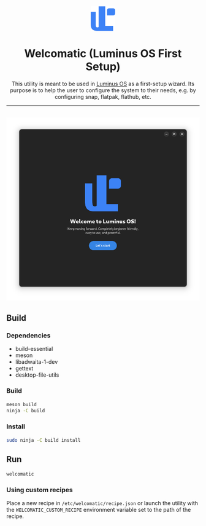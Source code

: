 <div align="center">
    <img src="data/icons/hicolor/scalable/apps/org.luminus.Welcomatic.svg" height="64">
    <h1>Welcomatic (Luminus OS First Setup)</h1>
    <p>This utility is meant to be used in <a href="https://github.com/luminusOS">Luminus OS</a>
    as a first-setup wizard. Its purpose is to help the user to configure the
    system to their needs, e.g. by configuring snap, flatpak, flathub, etc.</p>
    <hr />
    <br />
    <img src="data/images/screenshot-1.png">
</div>


## Build
### Dependencies
- build-essential
- meson
- libadwaita-1-dev
- gettext
- desktop-file-utils

### Build
```bash
meson build
ninja -C build
```

### Install
```bash
sudo ninja -C build install
```

## Run
```bash
welcomatic
```

### Using custom recipes
Place a new recipe in `/etc/welcomatic/recipe.json` or launch the
utility with the `WELCOMATIC_CUSTOM_RECIPE` environment variable set to the path
of the recipe.

